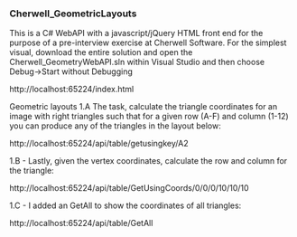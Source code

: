 ### Cherwell_GeometricLayouts ###

This is a C# WebAPI with a javascript/jQuery HTML front end for the purpose of a pre-interview exercise at Cherwell Software.
For the simplest visual, download the entire solution and open the Cherwell_GeometryWebAPI.sln within Visual Studio and then choose Debug->Start without Debugging

http://localhost:65224/index.html 

Geometric layouts
1.A
The task, calculate the triangle coordinates for an image with right triangles such that for a given row (A-F) and column (1-12) you can produce any of the triangles in the layout below:

http://localhost:65224/api/table/getusingkey/A2

1.B -
Lastly, given the vertex coordinates, calculate the row and column for the triangle:

http://localhost:65224/api/table/GetUsingCoords/0/0/0/10/10/10

1.C - I added an GetAll to show the coordinates of all triangles: 

http://localhost:65224/api/table/GetAll
